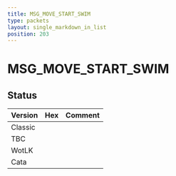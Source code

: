 ```yaml
---
title: MSG_MOVE_START_SWIM
type: packets
layout: single_markdown_in_list
position: 203
---
```


# MSG_MOVE_START_SWIM

## Status

Version | Hex | Comment
---------- | ---------- | ---------- 
Classic |  |  
TBC |  |  
WotLK |  |  
Cata |  |  

